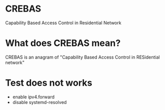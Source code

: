 # CREBAS

Capability Based Access Control in Residential Network

# What does CREBAS mean?

CREBAS is an anagram of "Capability Based Access Control in RESidential network"

# Test does not works

- enable ipv4.forward
- disable systemd-resolved
